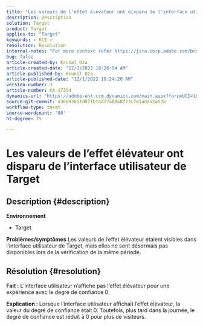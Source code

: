 ```yaml
---
title: "Les valeurs de l’effet élévateur ont disparu de l’interface utilisateur de Target"
description: Description
solution: Target
product: Target
applies-to: "Target"
keywords: « KCS »
resolution: Resolution
internal-notes: "For more context refer https://jira.corp.adobe.com/browse/TGT-41844"
bug: false
article-created-by: Krunal Oza
article-created-date: "12/1/2022 10:20:54 AM"
article-published-by: Krunal Oza
article-published-date: "12/1/2022 10:24:20 AM"
version-number: 3
article-number: KA-17354
dynamics-url: "https://adobe-ent.crm.dynamics.com/main.aspx?forceUCI=1&pagetype=entityrecord&etn=knowledgearticle&id=464e90d5-6171-ed11-9561-6045bd006a22"
source-git-commit: d3689365fd87fbf4d77a8068223c7e1adaa2a53b
workflow-type: tm+mt
source-wordcount: '80'
ht-degree: 7%

---
```


# Les valeurs de l’effet élévateur ont disparu de l’interface utilisateur de Target

## Description {#description}

<b>Environnement</b>
- Target



<b>Problèmes/symptômes</b>
Les valeurs de l’effet élévateur étaient visibles dans l’interface utilisateur de Target, mais elles ne sont désormais pas disponibles lors de la vérification de la même période.


## Résolution {#resolution}




<b>Fait :</b> L’interface utilisateur n’affiche pas l’effet élévateur pour une expérience avec le degré de confiance 0



<b>Explication : </b>Lorsque l’interface utilisateur affichait l’effet élévateur, la valeur du degré de confiance était 0. Toutefois, plus tard dans la journée, le degré de confiance est réduit à 0 pour plus de visiteurs.
